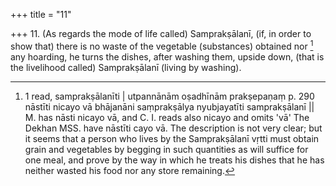 +++
title = "11"

+++
11. (As regards the mode of life called) Samprakṣālanī, (if, in order to show that) there is no waste of the vegetable (substances) obtained nor [^6]  any hoarding, he turns the dishes, after washing them, upside down, (that is the livelihood called) Samprakṣālanī (living by washing).


[^6]:  1 read, samprakṣālanīti | utpannānām oṣadhīnām prakṣepaṇaṃ p. 290 nāstīti nicayo vā bhājanāni saṃprakṣālya nyubjayatīti samprakṣālanī || M. has nāsti nicayo vā, and C. I. reads also nicayo and omits 'vā' The Dekhan MSS. have nāstīti cayo vā. The description is not very clear; but it seems that a person who lives by the Samprakṣālanī vṛtti must obtain grain and vegetables by begging in such quantities as will suffice for one meal, and prove by the way in which he treats his dishes that he has neither wasted his food nor any store remaining.
